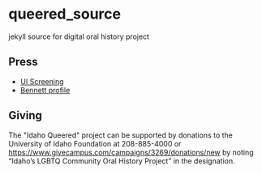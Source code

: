 # queered_source

jekyll source for digital oral history project

## Press 

- [UI Screening](https://www.uidaho.edu/news/news-articles/news-releases/2018-august/081518-gottspoint)
- [Bennett profile](https://www.uidaho.edu/class/jamm/news/bennett)

## Giving

The "Idaho Queered" project can be supported by donations to the University of Idaho Foundation at 208-885-4000 or https://www.givecampus.com/campaigns/3269/donations/new by noting “Idaho’s LGBTQ Community Oral History Project” in the designation. 
